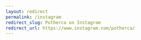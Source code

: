 ```yaml
---
layout: redirect
permalink: /instagram
redirect_slug: Potherca on Instagram 
redirect_url: https://www.instagram.com/potherca/
---
```

